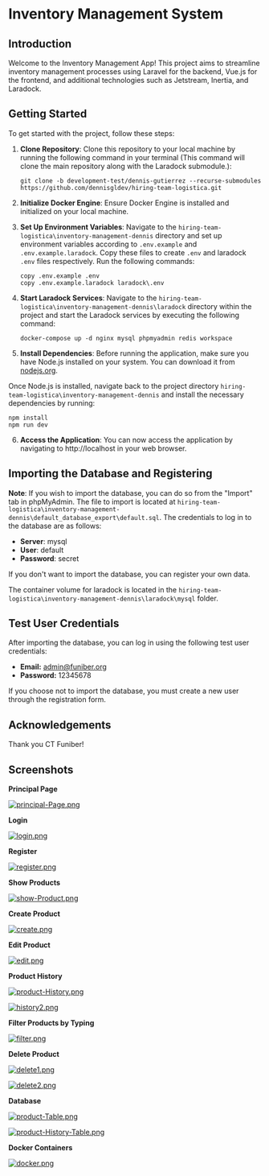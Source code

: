 # Inventory Management System

## Introduction

Welcome to the Inventory Management App! This project aims to streamline inventory management processes using Laravel for the backend, Vue.js for the frontend, and additional technologies such as Jetstream, Inertia, and Laradock.

## Getting Started

To get started with the project, follow these steps:

1. **Clone Repository**: Clone this repository to your local machine by running the following command in your terminal (This command will clone the main repository along with the Laradock submodule.):

   ```
   git clone -b development-test/dennis-gutierrez --recurse-submodules https://github.com/dennisgldev/hiring-team-logistica.git
   ```

2. **Initialize Docker Engine**: Ensure Docker Engine is installed and initialized on your local machine.

3. **Set Up Environment Variables**: Navigate to the `hiring-team-logistica\inventory-management-dennis` directory and set up environment variables according to `.env.example` and `.env.example.laradock`. Copy these files to create `.env` and laradock `.env` files respectively. Run the following commands:

   ```
   copy .env.example .env
   copy .env.example.laradock laradock\.env
   ```

4. **Start Laradock Services**: Navigate to the `hiring-team-logistica\inventory-management-dennis\laradock` directory within the project and start the Laradock services by executing the following command:

   ```
   docker-compose up -d nginx mysql phpmyadmin redis workspace
   ```

5. **Install Dependencies**: Before running the application, make sure you have Node.js installed on your system. You can download it from [nodejs.org](https://nodejs.org/).

Once Node.js is installed, navigate back to the project directory `hiring-team-logistica\inventory-management-dennis` and install the necessary dependencies by running:

   ```
   npm install
   npm run dev
   ```

6. **Access the Application**: You can now access the application by navigating to http://localhost in your web browser.

## Importing the Database and Registering

**Note**: If you wish to import the database, you can do so from the "Import" tab in phpMyAdmin. The file to import is located at `hiring-team-logistica\inventory-management-dennis\default_database_export\default.sql`. The credentials to log in to the database are as follows:

- **Server**: mysql
- **User**: default
- **Password**: secret

If you don't want to import the database, you can register your own data.

The container volume for laradock is located in the `hiring-team-logistica\inventory-management-dennis\laradock\mysql` folder.

## Test User Credentials

After importing the database, you can log in using the following test user credentials:

- **Email:** admin@funiber.org
- **Password:** 12345678

If you choose not to import the database, you must create a new user through the registration form.

## Acknowledgements

Thank you CT Funiber!

## Screenshots

**Principal Page**

[![principal-Page.png](https://i.postimg.cc/bvFp9D4K/principal-Page.png)](https://postimg.cc/t1PKXTq5)

**Login**

[![login.png](https://i.postimg.cc/xjNTg5fg/login.png)](https://postimg.cc/NLYcj1rr)

**Register**

[![register.png](https://i.postimg.cc/7hS44Bbk/register.png)](https://postimg.cc/K3cwrDnq)

**Show Products**

[![show-Product.png](https://i.postimg.cc/ry4M5pjP/show-Product.png)](https://postimg.cc/7bqFkwp3)

**Create Product**

[![create.png](https://i.postimg.cc/G2V3d8Qk/create.png)](https://postimg.cc/5Y5WmtD0)

**Edit Product**

[![edit.png](https://i.postimg.cc/CLyM28d0/edit.png)](https://postimg.cc/9zpjRrGg)

**Product History**

[![product-History.png](https://i.postimg.cc/852Gq8p4/product-History.png)](https://postimg.cc/XGktCzyB)

[![history2.png](https://i.postimg.cc/Xvvn5c1f/history2.png)](https://postimg.cc/XrTMSFbq)

**Filter Products by Typing**

[![filter.png](https://i.postimg.cc/jScsCkcq/filter.png)](https://postimg.cc/21qpKGgg)

**Delete Product**

[![delete1.png](https://i.postimg.cc/tJ6qTqS8/delete1.png)](https://postimg.cc/MfW23S8Y)

[![delete2.png](https://i.postimg.cc/fTxWQb09/delete2.png)](https://postimg.cc/xc1VKn5f)

**Database**

[![product-Table.png](https://i.postimg.cc/pXYv11gQ/product-Table.png)](https://postimg.cc/zVB4ypD3)

[![product-History-Table.png](https://i.postimg.cc/fThZChgT/product-History-Table.png)](https://postimg.cc/Lhvr4Gpr)

**Docker Containers**

[![docker.png](https://i.postimg.cc/Pxph3fjN/docker.png)](https://postimg.cc/dkYzDYDK)
